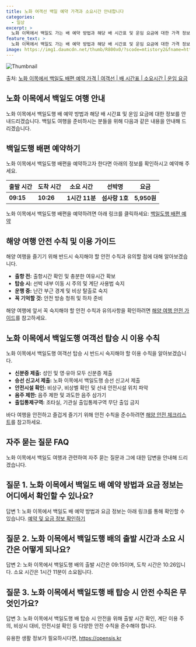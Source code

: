 ```yaml
---
title: 노화 여객선 백일 예약 가격과 소요시간 안내합니다
categories:
  - 일상
excerpt: >
  노화 이목에서 백일도 가는 배 예약 방법과 해당 배 시간표 및 운임 요금에 대한 가격 정보를 안내 드리겠습니다. 안전하고 재밋는 백일도행 여행을 위해 아래 정보 참고하시기 바랍니다. 백일도행 배편 예약하기 👈 클릭노화 이목에서 백일도행 배 시간표출발 시간도착 시간소요 시간선박명요금09:1510:261시간 11분섬사랑1호5,950원백일도행 배편 예약하기 👈 클릭해양 여행 시 안전 수칙 및 이용 가이드해양 여행을 즐기기 위해 반드시 숙지해야 할 안전 수칙과 유의할 점에 대해 알아봅니다. 노화 이목에서 백일도행 여객선 탑승 시 이용수칙총 10가지출항 전: 출항시간 확인 및 충분한 여유시간 확보탑승 시: 선박 내부 이동 시 주의 및 계단 사용법 숙지운행 중: 난간 부근 경계 및 비상 탈출로 숙지꼭 기억할 것: ..
feature_text: >
  노화 이목에서 백일도 가는 배 예약 방법과 해당 배 시간표 및 운임 요금에 대한 가격 정보를 안내 드리겠습니다. 안전하고 재밋는 백일도행 여행을 위해 아래 정보 참고하시기 바랍니다. 백일도행 배편 예약하기 👈 클릭노화 이목에서 백일도행 배 시간표출발 시간도착 시간소요 시간선박명요금09:1510:261시간 11분섬사랑1호5,950원백일도행 배편 예약하기 👈 클릭해양 여행 시 안전 수칙 및 이용 가이드해양 여행을 즐기기 위해 반드시 숙지해야 할 안전 수칙과 유의할 점에 대해 알아봅니다. 노화 이목에서 백일도행 여객선 탑승 시 이용수칙총 10가지출항 전: 출항시간 확인 및 충분한 여유시간 확보탑승 시: 선박 내부 이동 시 주의 및 계단 사용법 숙지운행 중: 난간 부근 경계 및 비상 탈출로 숙지꼭 기억할 것: ..
image: https://img1.daumcdn.net/thumb/R800x0/?scode=mtistory2&fname=https%3A%2F%2Fblog.kakaocdn.net%2Fdn%2FWF2SR%2FbtsHBW9GP9j%2FM1GERzcxbbHlyq41JrUOz1%2Fimg.webp
---
```


![Thumbnail](https://img1.daumcdn.net/thumb/R800x0/?scode=mtistory2&fname=https%3A%2F%2Fblog.kakaocdn.net%2Fdn%2FWF2SR%2FbtsHBW9GP9j%2FM1GERzcxbbHlyq41JrUOz1%2Fimg.webp)

<p>출처: <a href="https://opensis.kr/entry/%EB%85%B8%ED%99%94-%EC%9D%B4%EB%AA%A9%EC%97%90%EC%84%9C-%EB%B0%B1%EC%9D%BC%EB%8F%84-%EB%B0%B0%ED%8E%B8-%EC%98%88%EC%95%BD-%EA%B0%80%EA%B2%A9-%EC%97%AC%EA%B0%9D%EC%84%A0-%EB%B0%B0-%EC%8B%9C%EA%B0%84%ED%91%9C-%EC%86%8C%EC%9A%94%EC%8B%9C%EA%B0%84-%EC%9A%B4%EC%9E%84-%EC%9A%94%EA%B8%88" rel="dofollow">노화 이목에서 백일도 배편 예약 가격 | 여객선 | 배 시간표 | 소요시간 | 운임 요금</a> </p>

## 노화 이목에서 백일도 여행 안내

노화 이목에서 백일도행 배 예약 방법과 해당 배 시간표 및 운임 요금에 대한 정보를 안내드리겠습니다. 백일도 여행을 준비하시는 분들을 위해
다음과 같은 내용을 안내해 드리겠습니다.

## 백일도행 배편 예약하기

노화 이목에서 백일도행 배편을 예약하고자 한다면 아래의 정보를 확인하시고 예약해 주세요.

출발 시간 | 도착 시간 | 소요 시간 | 선박명 | 요금  
---|---|---|---|---  
**09:15** | **10:26** | **1시간 11분** | **섬사랑 1호** | **5,950원**  
  
노화 이목에서 백일도행 배편을 예약하려면 아래 링크를 클릭하세요: [백일도행 배편 예약](여기에_링크_삽입_해주세요)

## 해양 여행 안전 수칙 및 이용 가이드

해양 여행을 즐기기 위해 반드시 숙지해야 할 안전 수칙과 유의할 점에 대해 알아보겠습니다.

  * **출항 전:** 출항시간 확인 및 충분한 여유시간 확보
  * **탑승 시:** 선박 내부 이동 시 주의 및 계단 사용법 숙지
  * **운행 중:** 난간 부근 경계 및 비상 탈출로 숙지
  * **꼭 기억할 것:** 안전 방송 청취 및 하차 준비

해양 여행에 앞서 꼭 숙지해야 할 안전 수칙과 유의사항을 확인하려면 [해양 여행 안전 가이드](여기에_링크_삽입_해주세요)를 참고하세요.

## 노화 이목에서 백일도행 여객선 탑승 시 이용 수칙

노화 이목에서 백일도행 여객선 탑승 시 반드시 숙지해야 할 이용 수칙을 알아보겠습니다.

  * **신분증 제출:** 성인 및 영·유아 모두 신분증 제출
  * **승선 신고서 제출:** 노화 이목에서 백일도행 승선 신고서 제출
  * **안전시설 확인:** 비상구, 비상벨 확인 및 선내 안전시설 위치 파악
  * **음주 제한:** 음주 제한 및 과도한 음주 삼가기
  * **출입통제구역:** 조타실, 기관실 출입통제구역 무단 출입 금지

바다 여행을 안전하고 즐겁게 즐기기 위해 안전 수칙을 준수하려면 [해양 안전 체크리스트](해양_안전_체크리스트_링크)를 참고하세요.

## 자주 묻는 질문 FAQ

노화 이목에서 백일도 여행과 관련하여 자주 묻는 질문과 그에 대한 답변을 안내해 드리겠습니다.

## 질문 1. 노화 이목에서 백일도 배 예약 방법과 요금 정보는 어디에서 확인할 수 있나요?

답변 1: 노화 이목에서 백일도 배 예약 방법과 요금 정보는 아래 링크를 통해 확인할 수 있습니다. [예약 및 요금 정보
확인하기](예약_및_요금_정보_링크)

## 질문 2. 노화 이목에서 백일도행 배의 출발 시간과 소요 시간은 어떻게 되나요?

답변 2: 노화 이목에서 백일도행 배의 출발 시간은 09:15이며, 도착 시간은 10:26입니다. 소요 시간은 1시간 11분이 소요됩니다.

## 질문 3. 노화 이목에서 백일도행 배 탑승 시 안전 수칙은 무엇인가요?

답변 3: 노화 이목에서 백일도행 배 탑승 시 안전을 위해 출발 시간 확인, 계단 이용 주의, 비상시 대비, 안전시설 확인 등 다양한 안전
수칙을 준수해야 합니다.

 

유용한 생활 정보가 필요하시다면, <a href="https://opensis.kr" rel="dofollow">https://opensis.kr</a>


